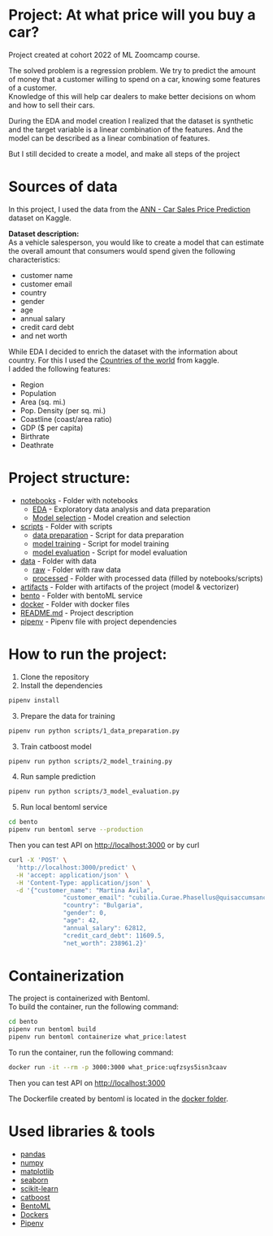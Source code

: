 # Project: At what price will you buy a car? 
Project created at cohort 2022 of ML Zoomcamp course.

The solved problem is a regression problem. We try to predict the amount of money that a customer willing to spend on a car, knowing some features of a customer.  
Knowledge of this will help car dealers to make better decisions on whom and how to sell their cars.

During the EDA and model creation I realized that the dataset is synthetic and the target variable is a linear combination of the features. And the model can be described as a linear combination of features.  

But I still decided to create a model, and make all steps of the project

# Sources of data
In this project, I used the data from the [ANN - Car Sales Price Prediction](https://www.kaggle.com/datasets/yashpaloswal/ann-car-sales-price-prediction) dataset on Kaggle.

**Dataset description:**  
As a vehicle salesperson, you would like to create a model that can estimate the overall amount that consumers would spend given the following characteristics:
- customer name
- customer email
- country
- gender
- age
- annual salary
- credit card debt
- and net worth

While EDA I decided to enrich the dataset with the information about country. For this I used the [Countries of the world](https://www.kaggle.com/datasets/fernandol/countries-of-the-world) from kaggle.  
I added the following features:
- Region
- Population
- Area (sq. mi.)
- Pop. Density (per sq. mi.)
- Coastline (coast/area ratio)
- GDP ($ per capita)
- Birthrate
- Deathrate

# Project structure:
- [notebooks](notebooks) - Folder with notebooks
  - [EDA](<notebooks/1.%20EDA%20&%20data%20preparation.ipynb>) - Exploratory data analysis and data preparation
  - [Model selection](<notebooks/2.%20Model%20training.ipynb>) - Model creation and selection
- [scripts](scripts) - Folder with scripts
  - [data preparation](scripts/1_data_preparation.py) - Script for data preparation
  - [model training](scripts/2_model_training.py) - Script for model training
  - [model evaluation](scripts/3_model_evaluation.py) - Script for model evaluation
- [data](data) - Folder with data
  - [raw](data/raw) - Folder with raw data
  - [processed](data/processed) - Folder with processed data (filled by notebooks/scripts)
- [artifacts](artefacts) - Folder with artifacts of the project (model & vectorizer)
- [bento](bento) - Folder with bentoML service
- [docker](docker) - Folder with docker files
- [README.md](README.md) - Project description
- [pipenv](Pipfile) - Pipenv file with project dependencies

# How to run the project:
1. Clone the repository
2. Install the dependencies
```bash
pipenv install
```
3. Prepare the data for training
```bash
pipenv run python scripts/1_data_preparation.py
```
3. Train catboost model
```bash
pipenv run python scripts/2_model_training.py
```
4. Run sample prediction
```bash
pipenv run python scripts/3_model_evaluation.py
```
5. Run local bentoml service
```bash
cd bento
pipenv run bentoml serve --production
```
Then you can test API on [http://localhost:3000](http://localhost:3000)
or by curl
```bash
curl -X 'POST' \
  'http://localhost:3000/predict' \
  -H 'accept: application/json' \
  -H 'Content-Type: application/json' \
  -d '{"customer_name": "Martina Avila",
               "customer_email": "cubilia.Curae.Phasellus@quisaccumsanconvallis.edu",
               "country": "Bulgaria",
               "gender": 0,
               "age": 42,
               "annual_salary": 62812,
               "credit_card_debt": 11609.5,
               "net_worth": 238961.2}'
```

# Containerization

The project is containerized with Bentoml.  
To build the container, run the following command:
```bash
cd bento
pipenv run bentoml build
pipenv run bentoml containerize what_price:latest
```
To run the container, run the following command:
```bash
docker run -it --rm -p 3000:3000 what_price:uqfzsys5isn3caav
```

Then you can test API on [http://localhost:3000](http://localhost:3000)

The Dockerfile created by bentoml is located in the [docker folder](docker).


# Used libraries & tools
- [pandas](https://pandas.pydata.org/)
- [numpy](https://numpy.org/)
- [matplotlib](https://matplotlib.org/)
- [seaborn](https://seaborn.pydata.org/)
- [scikit-learn](https://scikit-learn.org/stable/)
- [catboost](https://catboost.ai/)
- [BentoML](https://bentoml.org/)
- [Dockers](https://www.docker.com/)
- [Pipenv](https://pypi.org/project/pipenv/)
